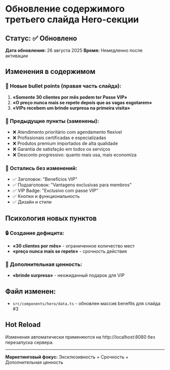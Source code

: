 # Обновление содержимого третьего слайда Hero-секции

## Статус: ✅ Обновлено

**Дата обновления:** 26 августа 2025
**Время:** Немедленно после активации

## Изменения в содержимом

### 🎯 Новые bullet points (правая часть слайда):

1. **«Somente 30 clientes por mês podem ter Passe VIP»**
2. **«O preço nunca mais se repete depois que as vagas esgotarem»**
3. **«VIPs recebem um brinde surpresa na primeira visita»**

### 📝 Предыдущие пункты (заменены):
- ❌ Atendimento prioritário com agendamento flexível
- ❌ Profissionais certificadas e especializadas
- ❌ Produtos premium importados de alta qualidade
- ❌ Garantia de satisfação em todos os serviços
- ❌ Desconto progressivo: quanto mais usa, mais economiza

### 🎨 Остались без изменений:
- ✅ Заголовок: "Benefícios VIP"
- ✅ Подзаголовок: "Vantagens exclusivas para membros"
- ✅ VIP Badge: "Exclusivo com passe VIP"
- ✅ Кнопки и функциональность
- ✅ Дизайн и стили

## Психология новых пунктов

### 🔒 Создание дефицита:
- **«30 clientes por mês»** - ограниченное количество мест
- **«preço nunca mais se repete»** - срочность действия

### 🎁 Дополнительная ценность:
- **«brinde surpresa»** - неожиданный подарок для VIP

## Файл изменен:
- `src/components/hero/data.ts` - обновлен массив benefits для слайда #3

## Hot Reload
Изменения автоматически применяются на http://localhost:8080 без перезапуска сервера.

---
**Маркетинговый фокус:** Эксклюзивность + Срочность + Дополнительная ценность
